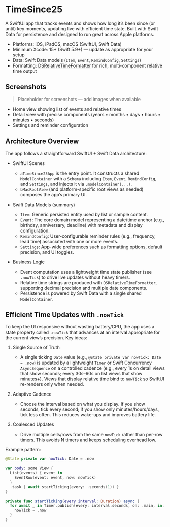 # TimeSince25

A SwiftUI app that tracks events and shows how long it’s been since (or until) key moments, updating live with efficient time state. Built with Swift Data for persistence and designed to run great across Apple platforms.

- Platforms: iOS, iPadOS, macOS (SwiftUI, Swift Data)
- Minimum Xcode: 15+ (Swift 5.9+) — update as appropriate for your setup
- Data: Swift Data models (`Item`, `Event`, `RemindConfig`, `Settings`)
- Formatting: [DSRelativeTimeFormatter](https://github.com/donsleeter/DSRelativeTimeFormatter) for rich, multi-component relative time output

## Screenshots

> Placeholder for screenshots — add images when available
- Home view showing list of events and relative times
- Detail view with precise components (years • months • days • hours • minutes • seconds)
- Settings and reminder configuration

## Architecture Overview

The app follows a straightforward SwiftUI + Swift Data architecture:

- SwiftUI Scenes
  - `aTimeSince25App` is the entry point. It constructs a shared `ModelContainer` with a `Schema` including `Item`, `Event`, `RemindConfig`, and `Settings`, and injects it via `.modelContainer(...)`.
  - `bMacRootView` (and platform-specific root views as needed) composes the app’s primary UI.

- Swift Data Models (summary)
  - `Item`: Generic persisted entity used by list or sample content.
  - `Event`: The core domain model representing a date/time anchor (e.g., birthday, anniversary, deadline) with metadata and display configuration.
  - `RemindConfig`: User-configurable reminder rules (e.g., frequency, lead time) associated with one or more events.
  - `Settings`: App-wide preferences such as formatting options, default precision, and UI toggles.

- Business Logic
  - Event computation uses a lightweight time state publisher (see `.nowTick`) to drive live updates without heavy timers.
  - Relative time strings are produced with `DSRelativeTimeFormatter`, supporting decimal precision and multiple date components.
  - Persistence is powered by Swift Data with a single shared `ModelContainer`.

## Efficient Time Updates with `.nowTick`

To keep the UI responsive without wasting battery/CPU, the app uses a state property called `.nowTick` that advances at an interval appropriate for the current view’s precision. Key ideas:

1. Single Source of Truth
   - A single ticking `Date` value (e.g., `@State private var nowTick: Date = .now`) is updated by a lightweight `Timer` or Swift Concurrency `AsyncSequence` on a controlled cadence (e.g., every 1s on detail views that show seconds; every 30s–60s on list views that show minutes+). Views that display relative time bind to `nowTick` so SwiftUI re-renders only when needed.

2. Adaptive Cadence
   - Choose the interval based on what you display. If you show seconds, tick every second; if you show only minutes/hours/days, tick less often. This reduces wake-ups and improves battery life.

3. Coalesced Updates
   - Drive multiple cells/rows from the same `nowTick` rather than per-row timers. This avoids N timers and keeps scheduling overhead low.

Example pattern:

```swift
@State private var nowTick: Date = .now

var body: some View {
  List(events) { event in
    EventRow(event: event, now: nowTick)
  }
  .task { await startTicking(every: .seconds(1)) }
}

private func startTicking(every interval: Duration) async {
  for await _ in Timer.publish(every: interval.seconds, on: .main, in: .common).autoconnect().values {
    nowTick = .now
  }
}

